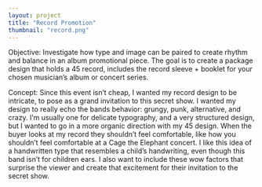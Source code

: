 ```yaml
---
layout: project
title: "Record Promotion"
thumbnail: "record.png"
---
```


Objective: Investigate how type and image can be paired to create rhythm and balance in an album promotional piece. The goal is to create a package design that holds a 45 record, includes the record sleeve + booklet for your chosen musician’s album or concert series.

Concept: Since this event isn’t cheap, I wanted my record design to be intricate, to pose as a grand invitation to this secret show. I wanted my design to really echo the bands behavior: grungy, punk, alternative, and crazy. I’m usually one for delicate typography, and a very structured design, but I wanted to go in a more organic direction with my 45 design. When the buyer looks at my record they shouldn’t feel comfortable, like how you shouldn’t feel comfortable at a Cage the Elephant concert. I like this idea of a handwritten type that resembles a child’s handwriting, even though this band isn’t for children ears. I also want to include these wow factors that surprise the viewer and create that excitement for their invitation to the secret show.

